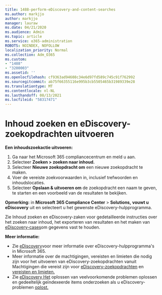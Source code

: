 ```yaml
---
title: 1488-perform-eDiscovery-and-content-searches
ms.author: markjjo
author: markjjo
manager: lauraw
ms.date: 04/21/2020
ms.audience: Admin
ms.topic: article
ms.service: o365-administration
ROBOTS: NOINDEX, NOFOLLOW
localization_priority: Normal
ms.collection: Adm_O365
ms.custom:
- "1488"
- "3200003"
ms.assetid: ''
ms.openlocfilehash: cf9363ad94608c34e6d97fd589c745c91f762992
ms.sourcegitcommit: ab75f66355116e995b3cb5505465b31989339e28
ms.translationtype: MT
ms.contentlocale: nl-NL
ms.lasthandoff: 08/13/2021
ms.locfileid: "58317471"
---
```

# <a name="how-to-perform-content-searches-and-ediscovery-searches"></a>Inhoud zoeken en eDiscovery-zoekopdrachten uitvoeren

**Een inhoudszoekactie uitvoeren:**

1. Ga naar het Microsoft 365 compliancecentrum en meld u aan.
2. Selecteer **Zoeken > zoeken naar inhoud.**
3. Selecteer **Nieuwe zoekopdracht om** een nieuwe zoekopdracht te maken.
4. Voer de vereiste zoekvoorwaarden in, inclusief trefwoorden en inhoudslocaties.
5. Selecteer **Opslaan & uitvoeren om** de zoekopdracht een naam te geven, te starten en een voorbeeld van de resultaten te bekijken.

**Opmerking:** in **Microsoft 365 Compliance Center**  >  **Solutions,** **vouwt u eDiscovery** uit en selecteert u het gewenste eDiscovery-hulpprogramma.

Zie Inhoud zoeken en eDiscovery-zaken voor gedetailleerde instructies over het [](https://docs.microsoft.com/microsoft-365/compliance/content-search) zoeken naar inhoud, het exporteren van resultaten en het maken van [eDiscovery-cases](https://docs.microsoft.com/microsoft-365/compliance/ediscovery-cases)om gegevens vast te houden.

**Meer informatie:**

- Zie [eDiscovery](https://docs.microsoft.com/microsoft-365/compliance/ediscovery)voor meer informatie over eDiscovery-hulpprogramma's in Microsoft 365.
- Meer informatie over de machtigingen, vereisten en limieten die nodig zijn voor het uitvoeren van eDiscovery-zoekopdrachten vanuit Machtigingen die vereist zijn voor [eDiscovery-zoekopdrachten](https://docs.microsoft.com/microsoft-365/compliance/assign-ediscovery-permissions) en [vereisten en limieten.](https://docs.microsoft.com/microsoft-365/compliance/limits-for-content-search)
- Zie [eDiscovery Het](https://docs.microsoft.com/microsoft-365/compliance/ediscovery-troubleshooting-common-issues) oplossen van veelvoorkomende problemen oplossen en gedeeltelijk geïndexeerde items onderzoeken als u eDiscovery-problemen [oplost.](https://docs.microsoft.com/microsoft-365/compliance/investigating-partially-indexed-items-in-ediscovery)
